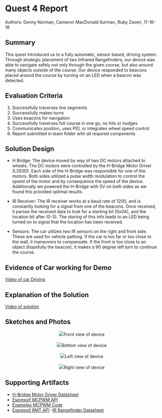 # Quest 4 Report

Authors: Genny Norman, Cameron MacDonald Surman, Ruby Zaveri, 11-16-18

## Summary

This quest introduced us to a fully automatic, sensor based, driving system. Through strategic placement of two Infrared Rangefinders, our device was able to navigate safely not only through the given course, but also around many objects outside of the course. Our device responded to beacons placed around the course by turning on an LED when a beacon was detected.

## Evaluation Criteria
1. Successfully	traverses	line	segments
2. Successfully	makes	turns
3. Uses	beacons	for	navigation
4. Successfully	traverses	full	course	in	one	go,	no hits	or nudges
5. Communicates	position,	uses	PID,	or	integrates wheel	speed	control
6. Report	submitted	in	team	folder	with	all	required	components



## Solution Design
- H Bridge: The device moved by way of two DC motors attached to wheels. The DC motors were controlled by the H-Bridge Motor Driver (L293D). Each side of the H-Bridge was responsible for one of the motors. Both sides utilized a pulse width modulation to control the speed of the motor and by consequence the speed of the device. Additionally we powered the H-Bridge with 5V on both sides as we found this provided optimal results.

- IR Receiver: The IR receiver works at a baud rate of 1200, and is constantly looking for a signal from one of the beacons. Once received, it parses the received data to look for a starting bit (0x0A), and the location bit after (0-3). The storing of this info leads to an LED being turned on to signal that the location has been received.

- Sensors: The car utilizes two IR sensors on the right and front side. These are used for vehicle pathing. If the car is too far or too close to the wall, it maneuvers to compensate. If the front is too close to an object (hopefully the beacon), it makes a 90 degree left turn to continue the course.

## Evidence of Car working for Demo
[Video of car Driving](https://drive.google.com/open?id=1K6PqCuT4M_wEpP0AsPaQyWkYsMRGap9b)

## Explanation of the Solution
[Video of solution](https://drive.google.com/open?id=19LDRsrIq-126ZfjNDOtDrVSGS6MFrdvk)

## Sketches and Photos
<center>
<img src="./images/front.png">Front view of device</img>
<br><br>
<img src="./images/bottom.png">Bottom view of device</img>
<br><br>
<img src="./images/left.png">Left view of device</img>
<br><br>
<img src="./images/right.png">Right view of device</img>
</center>

## Supporting Artifacts

- [H-Bridge Motor Driver Datasheet](https://cdn-shop.adafruit.com/datasheets/l293d.pdf)
- [Espressif MCPWM API](https://docs.espressif.com/projects/esp-idf/en/latest/api-reference/peripherals/mcpwm.html)
- [Examples MCPWM Code](https://github.com/espressif/esp-idf/blob/11b444b8f493165eb4d93f44111669ee46be0327/examples/peripherals/mcpwm/mcpwm_brushed_dc_control/main/mcpwm_brushed_dc_control_example.c)
- [Espressif RMT API](https://docs.espressif.com/projects/esp-idf/en/latest/api-reference/peripherals/rmt.html#)
-[IR Rangefinder Datasheet](https://www.sparkfun.com/datasheets/Sensors/Infrared/gp2y0a02yk_e.pdf)

